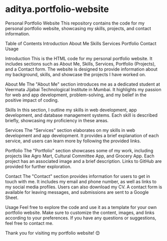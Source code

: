# aditya.portfolio-website
Personal Portfolio Website
This repository contains the code for my personal portfolio website, showcasing my skills, projects, and contact information.

Table of Contents
Introduction
About Me
Skills
Services
Portfolio
Contact
Usage

Introduction
This is the HTML code for my personal portfolio website. It includes sections
such as About Me, Skills, Services, Portfolio (Projects), and a Contact form. 
The website is designed to provide information about my background, skills, 
and showcase the projects I have worked on.

About Me
The "About Me" section introduces me as a dedicated student at Veermata Jijabai 
Technological Institute in Mumbai. It highlights my passion for web and app 
development, problem-solving, and my belief in the positive impact of coding.

Skills
In this section, I outline my skills in web development, app development, and 
database management systems. Each skill is described briefly, showcasing my 
proficiency in these areas.

Services
The "Services" section elaborates on my skills in web development and app development. 
It provides a brief explanation of each service, and users can learn more by following 
the provided links.

Portfolio
The "Portfolio" section showcases some of my work, including projects like Agro Mart, 
Cultural Committee App, and Grocery App. Each project has an associated image and a 
brief description. Links to GitHub are provided for further exploration.

Contact
The "Contact" section provides information for users to get in touch with me. 
It includes my email and phone number, as well as links to my social media profiles. 
Users can also download my CV. A contact form is available for leaving messages, and 
submissions are sent to a Google Sheet.

Usage
Feel free to explore the code and use it as a template for your own portfolio website. 
Make sure to customize the content, images, and links according to your preferences. 
If you have any questions or suggestions, feel free to contact me.

Thank you for visiting my portfolio website! 😊

